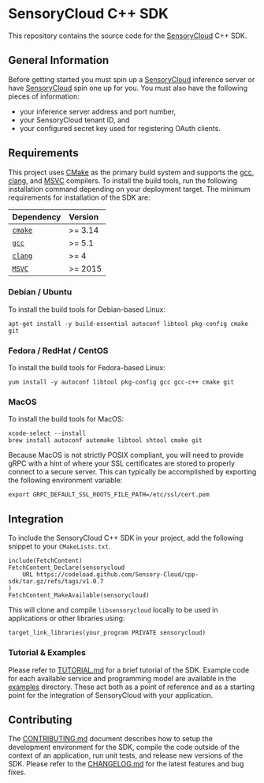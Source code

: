 # SensoryCloud C++ SDK

This repository contains the source code for the [SensoryCloud][sensory-cloud]
C++ SDK.

## General Information

Before getting started you must spin up a [SensoryCloud][sensory-cloud]
inference server or have [SensoryCloud][sensory-cloud] spin one up for you. You
must also have the following pieces of information:

-   your inference server address and port number,
-   your SensoryCloud tenant ID, and
-   your configured secret key used for registering OAuth clients.

[sensory-cloud]: https://sensorycloud.ai/

## Requirements

This project uses [CMake][cmake] as the primary build system and supports
the [gcc][gcc], [clang][clang], and [MSVC][MSVC] compilers. To install the
build tools, run the following installation command depending on your
deployment target. The minimum requirements for installation of the SDK are:

| Dependency       | Version |
|:-----------------|:--------|
| [`cmake`][cmake] | >= 3.14 |
| [`gcc`][gcc]     | >= 5.1  |
| [`clang`][clang] | >= 4    |
| [`MSVC`][MSVC]   | >= 2015 |

[cmake]: https://cmake.org/
[gcc]: https://gcc.gnu.org/
[clang]: https://clang.llvm.org/get_started.html
[MSVC]: https://visualstudio.microsoft.com/vs/features/cplusplus/

### Debian / Ubuntu

To install the build tools for Debian-based Linux:

```shell
apt-get install -y build-essential autoconf libtool pkg-config cmake git
```

### Fedora / RedHat / CentOS

To install the build tools for Fedora-based Linux:

```shell
yum install -y autoconf libtool pkg-config gcc gcc-c++ cmake git
```

### MacOS

To install the build tools for MacOS:

```shell
xcode-select --install
brew install autoconf automake libtool shtool cmake git
```

Because MacOS is not strictly POSIX compliant, you will need to provide gRPC
with a hint of where your SSL certificates are stored to properly connect to a
secure server. This can typically be accomplished by exporting the following
environment variable:

```shell
export GRPC_DEFAULT_SSL_ROOTS_FILE_PATH=/etc/ssl/cert.pem
```

<!--
### Windows

To install the build tools for Windows:

```shell
TODO
```
-->

## Integration

To include the SensoryCloud C++ SDK in your project, add the following snippet
to your `CMakeLists.txt`.

```shell
include(FetchContent)
FetchContent_Declare(sensorycloud
    URL https://codeload.github.com/Sensory-Cloud/cpp-sdk/tar.gz/refs/tags/v1.0.7
)
FetchContent_MakeAvailable(sensorycloud)
```

This will clone and compile `libsensorycloud` locally to be used in
applications or other libraries using:

```shell
target_link_libraries(your_program PRIVATE sensorycloud)
```

### Tutorial & Examples

Please refer to [TUTORIAL.md](TUTORIAL.md) for a brief tutorial of the
SDK. Example code for each available service and programming model are
available in the [examples](examples) directory. These act both as a point of
reference and as a starting point for the integration of SensoryCloud with your
application.

## Contributing

The [CONTRIBUTING.md](CONTRIBUTING.md) document describes how to setup the
development environment for the SDK, compile the code outside of the context of
an application, run unit tests, and release new versions of the SDK. Please
refer to the [CHANGELOG.md](CHANGELOG.md) for the latest features and bug fixes.

